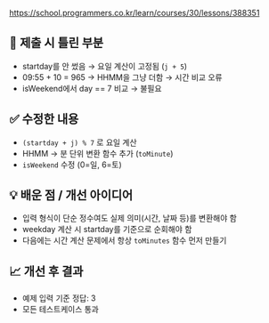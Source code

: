 https://school.programmers.co.kr/learn/courses/30/lessons/388351

## 🧩 제출 시 틀린 부분

- startday를 안 썼음 → 요일 계산이 고정됨 (`j + 5`)
- 09:55 + 10 = 965 → HHMM을 그냥 더함 → 시간 비교 오류
- isWeekend에서 day == 7 비교 → 불필요

## ✅ 수정한 내용

- `(startday + j) % 7` 로 요일 계산
- HHMM → 분 단위 변환 함수 추가 (`toMinute`)
- `isWeekend` 수정 (0=일, 6=토)

## 💡 배운 점 / 개선 아이디어

- 입력 형식이 단순 정수여도 실제 의미(시간, 날짜 등)를 변환해야 함
- weekday 계산 시 startday를 기준으로 순회해야 함
- 다음에는 시간 계산 문제에서 항상 `toMinutes` 함수 먼저 만들기

## 📈 개선 후 결과

- 예제 입력 기준 정답: 3
- 모든 테스트케이스 통과
